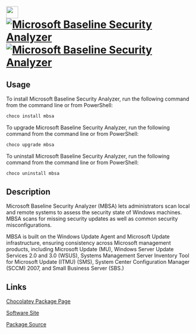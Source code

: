 ﻿# <img src="https://cdn.rawgit.com/dtgm/chocolatey-packages/8c6789d80411f69d6d706e202aebf1207805ec38/icons/mbsa.png" width="32" height="32"/> [![Microsoft Baseline Security Analyzer](https://img.shields.io/chocolatey/v/mbsa.svg?label=Microsoft+Baseline+Security+Analyzer)](https://community.chocolatey.org/packages/mbsa) [![Microsoft Baseline Security Analyzer](https://img.shields.io/chocolatey/dt/mbsa.svg)](https://community.chocolatey.org/packages/mbsa)

## Usage

To install Microsoft Baseline Security Analyzer, run the following command from the command line or from PowerShell:

```powershell
choco install mbsa
```

To upgrade Microsoft Baseline Security Analyzer, run the following command from the command line or from PowerShell:

```powershell
choco upgrade mbsa
```

To uninstall Microsoft Baseline Security Analyzer, run the following command from the command line or from PowerShell:

```powershell
choco uninstall mbsa
```

## Description


Microsoft Baseline Security Analyzer (MBSA) lets administrators scan local and remote systems to assess the security state of Windows machines. MBSA scans for missing security updates as well as common security misconfigurations.

MBSA is built on the Windows Update Agent and Microsoft Update infrastructure, ensuring consistency across Microsoft management products, including Microsoft Update (MU), Windows Server Update Services 2.0 and 3.0 (WSUS), Systems Management Server Inventory Tool for Microsoft Update (ITMU) (SMS), System Center Configuration Manager (SCCM) 2007, and Small Business Server (SBS.)
    

## Links

[Chocolatey Package Page](https://community.chocolatey.org/packages/mbsa)

[Software Site](http://www.microsoft.com/download/details.aspx?id=7558)

[Package Source](https://github.com/mkevenaar/chocolatey-packages/tree/master/deprecated/mbsa)

